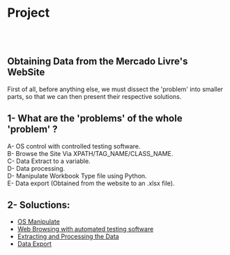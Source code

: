 
# Project
<br>
<br>

## Obtaining Data from the Mercado Livre's WebSite

First of all, before anything else, we must dissect the 'problem' into smaller parts, so that we can then present their respective solutions.


## 1- What are the 'problems' of the whole 'problem' ? 
  A- OS control with controlled testing software.
  <br>
  B- Browse the Site Via XPATH/TAG_NAME/CLASS_NAME.
  <br>
  C- Data Extract to a variable. 
  <br>
  D- Data processing.
  <br>
  D- Manipulate Workbook Type file using Python.
  <br>
  E- Data export (Obtained from the website to an .xlsx file).
  <br>

## 2- Soluctions: 
-   <a href="https://github.com/PedroAtemRibeiro/DataImportMercadoLivre/blob/main/md/So.md">OS Manipulate</a>
-   <a href="https://github.com/PedroAtemRibeiro/DataImportMercadoLivre/blob/main/md/web.md">Web Browsing with automated testing software</a>
-   <a href="https://github.com/PedroAtemRibeiro/DataImportMercadoLivre/blob/main/md/Extra%C3%A7%C3%A3o.md">Extracting and Processing the Data</a>
-   <a href="https://github.com/PedroAtemRibeiro/DataImportMercadoLivre/blob/main/md/Exporta%C3%A7%C3%A3o.md">Data Export</a>
